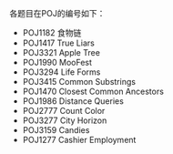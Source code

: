 各题目在POJ的编号如下：
+ POJ1182 食物链
+ POJ1417 True Liars
+ POJ3321 Apple Tree
+ POJ1990 MooFest
+ POJ3294 Life Forms
+ POJ3415 Common Substrings
+ POJ1470 Closest Common Ancestors
+ POJ1986 Distance Queries
+ POJ2777 Count Color
+ POJ3277 City Horizon
+ POJ3159 Candies
+ POJ1277 Cashier Employment
